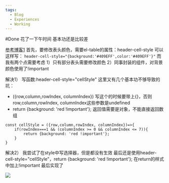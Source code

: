 ```yaml
---
tags:
  - Blog
  - Experiences
  - Working
---
```

#Done 
花了一下午时间 基本功还是比较差

[参考博客1](https://blog.csdn.net/interestANd/article/details/121382272)
首先，要修改表头颜色，需要el-table的属性：header-cell-style
可以这样写：
`header-cell-style="{background:'#409EFF',color:'#409EFF'}"`
而我有两个点需要考虑
1）只有部分表头需要修改颜色
2）同事封装的组件，对背景颜色使用了!important

解决1）
写函数:header-cell-style="cellStyle"
这里又有几个基本功不够导致的坑：
+ ({row,column,rowIndex, columnIndex}) 写这个的时候要带上{}，否则row,column,rowIndex, columnIndex这些参数是undefined
+ return {background: 'red !important'}; 返回值需要是对象，不能直接返回数组
```
const cellStyle = ({row,column,rowIndex, columnIndex})=>{
    if(rowIndex===1 && (columnIndex >= 0 && columnIndex <= 7)){
        return {background: 'red !important'};
    }
}
```

解决2）
我尝试了在style中写选择器，但是都没有生效
最后还是使用header-cell-style="cellStyle"，return {background: 'red !important'}; 在return的样式中加上!important 最后实现了

![](https://img2024.cnblogs.com/blog/3028374/202405/3028374-20240508173719448-1407901869.png)
